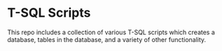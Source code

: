 # T-SQL Scripts

This repo includes a collection of various T-SQL scripts which creates a database, tables in the database, and a variety of other functionality.
